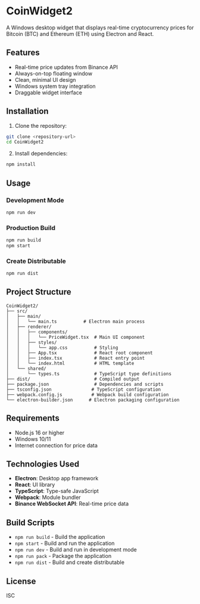 # CoinWidget2

A Windows desktop widget that displays real-time cryptocurrency prices for Bitcoin (BTC) and Ethereum (ETH) using Electron and React.

## Features

- Real-time price updates from Binance API
- Always-on-top floating window
- Clean, minimal UI design
- Windows system tray integration
- Draggable widget interface

## Installation

1. Clone the repository:
```bash
git clone <repository-url>
cd CoinWidget2
```

2. Install dependencies:
```bash
npm install
```

## Usage

### Development Mode
```bash
npm run dev
```

### Production Build
```bash
npm run build
npm start
```

### Create Distributable
```bash
npm run dist
```

## Project Structure

```
CoinWidget2/
├── src/
│   ├── main/
│   │   └── main.ts          # Electron main process
│   ├── renderer/
│   │   ├── components/
│   │   │   └── PriceWidget.tsx  # Main UI component
│   │   ├── styles/
│   │   │   └── app.css          # Styling
│   │   ├── App.tsx              # React root component
│   │   ├── index.tsx            # React entry point
│   │   └── index.html           # HTML template
│   └── shared/
│       └── types.ts             # TypeScript type definitions
├── dist/                        # Compiled output
├── package.json                 # Dependencies and scripts
├── tsconfig.json               # TypeScript configuration
├── webpack.config.js           # Webpack build configuration
└── electron-builder.json      # Electron packaging configuration
```

## Requirements

- Node.js 16 or higher
- Windows 10/11
- Internet connection for price data

## Technologies Used

- **Electron**: Desktop app framework
- **React**: UI library
- **TypeScript**: Type-safe JavaScript
- **Webpack**: Module bundler
- **Binance WebSocket API**: Real-time price data

## Build Scripts

- `npm run build` - Build the application
- `npm start` - Build and run the application
- `npm run dev` - Build and run in development mode
- `npm run pack` - Package the application
- `npm run dist` - Build and create distributable

## License

ISC